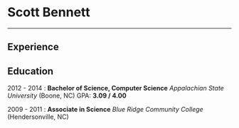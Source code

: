 ﻿Scott Bennett
=========

____________

Experience
-------------

Education
-----------

2012 - 2014
:  **Bachelor of Science, Computer Science** _Appalachian State University_ (Boone, NC) GPA: **3.09 / 4.00**

2009 - 2011
:  **Associate in Science** _Blue Ridge Community College_ (Hendersonville, NC)
